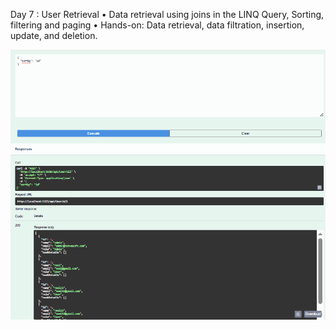 Day 7 : User Retrieval
• Data retrieval using joins in the LINQ Query, Sorting, filtering and paging
• Hands-on: Data retrieval, data filtration, insertion, update, and deletion.


![operation](https://github.com/neel1112/Tatvasoft_Internship_2025/blob/main/Day%207/BookApi/operation.jpg)


